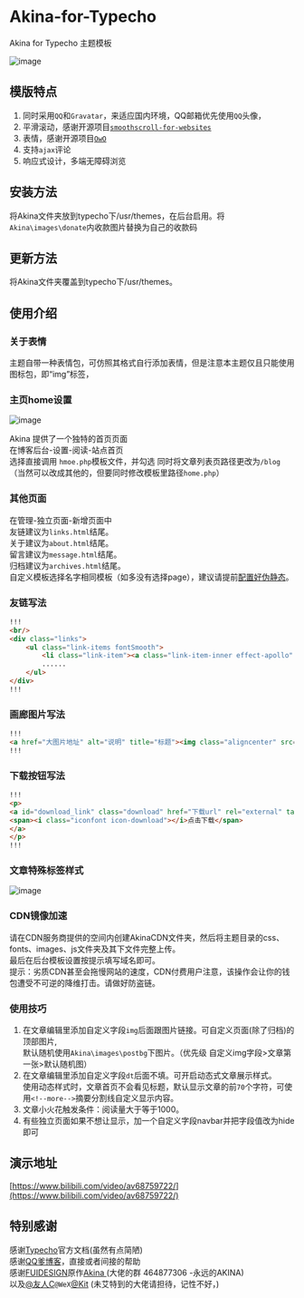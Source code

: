 # Akina-for-Typecho
Akina for Typecho 主题模板

![image](https://github.com/Zisbusy/Akina-for-Typecho/blob/master/Akina-img/Akina.jpg)

## 模版特点

1. 同时采用`QQ`和`Gravatar`，来适应国内环境，QQ邮箱优先使用`QQ`头像，
2. 平滑滚动，感谢开源项目[`smoothscroll-for-websites`](https://github.com/gblazex/smoothscroll-for-websites)
3. 表情，感谢开源项目[`OwO`](https://github.com/DIYgod/OwO)
4. 支持`ajax`评论
5. 响应式设计，多端无障碍浏览

## 安装方法

将Akina文件夹放到typecho下/usr/themes，在后台启用。将`Akina\images\donate`内收款图片替换为自己的收款码

## 更新方法

将Akina文件夹覆盖到typecho下/usr/themes。

## 使用介绍

### 关于表情

主题自带一种表情包，可仿照其格式自行添加表情，但是注意本主题仅且只能使用图标包，即“img”标签，

### 主页home设置

![image](https://github.com/Zisbusy/Akina-for-Typecho/blob/master/Akina-img/Akina-home.png)

Akina 提供了一个独特的首页页面  
在博客后台-设置-阅读-站点首页  
选择直接调用 `hmoe.php`模板文件，并勾选 同时将文章列表页路径更改为`/blog`（当然可以改成其他的，但要同时修改模板里路径`home.php`）  

### 其他页面

在管理-独立页面-新增页面中  
友链建议为`links.html`结尾。  
关于建议为`about.html`结尾。  
留言建议为`message.html`结尾。  
归档建议为`archives.html`结尾。  
自定义模板选择名字相同模板（如多没有选择page），建议请提前[配置好伪静态](https://www.typechodev.com/theme/478.html)。

### 友链写法

```html
!!!
<br/>
<div class="links">
    <ul class="link-items fontSmooth">
        <li class="link-item"><a class="link-item-inner effect-apollo" href="http://zhebk.cn/" title="我们，渺小到不可一世。" target="_blank" ><span class="sitename">纸盒博客</span><div class="linkdes">我们，渺小到不可一世。</div></a></li>
        ......
    </ul>
</div>
!!!
```

### 画廊图片写法

```html
!!!
<a href="大图片地址" alt="说明" title="标题"><img class="aligncenter" src="小图片地址" alt="说明"></a>
!!!
```

### 下载按钮写法

```html
!!!
<p>
<a id="download_link" class="download" href="下载url" rel="external" target="_blank" title="下载地址">  
<span><i class="iconfont icon-download"></i>点击下载</span>
</a>
</p>
!!!
```

### 文章特殊标签样式

![image](https://github.com/Zisbusy/Akina-for-Typecho/blob/master/Akina-img/h2-h5.jpg)

### CDN镜像加速

请在CDN服务商提供的空间内创建AkinaCDN文件夹，然后将主题目录的css、fonts、images、js文件夹及其下文件完整上传。  
最后在后台模板设置按提示填写域名即可。  
提示：劣质CDN甚至会拖慢网站的速度，CDN付费用户注意，该操作会让你的钱包遭受不可逆的降维打击。请做好防盗链。  

### 使用技巧

1. 在文章编辑里添加自定义字段` img `后面跟图片链接。可自定义页面(除了归档)的顶部图片,  
默认随机使用`Akina\images\postbg`下图片。（优先级 自定义img字段>文章第一张>默认随机图）  
2. 在文章编辑里添加自定义字段` dt `后面不填。可开启动态式文章展示样式。  
使用动态样式时，文章首页不会看见标题，默认显示文章的前`70`个字符，可使用`<!--more-->`摘要分割线自定义显示内容。  
3. 文章小火花触发条件：阅读量大于等于1000。
4. 有些独立页面如果不想让显示，加一个自定义字段navbar并把字段值改为hide即可

## 演示地址

[https://www.bilibili.com/video/av68759722/](https://www.bilibili.com/video/av68759722/)

## 特别感谢

感谢[Typecho](http://docs.typecho.org/doku.php)官方文档(虽然有点简陋)  
感谢[QQ爹博客](https://qqdie.com/)，直接或者间接的帮助  
感谢[FUIDESIGN](http://fui.im/)原作[Akina ](https://github.com/Xoin-Yang/Akina)(大佬的群 464877306 -永远的AKINA)  
以及[@友人C](https://www.ihewro.com/)`@WeX`[@Kit](http://www.aihack.cn/) (未艾特到的大佬请担待，记性不好，)  

